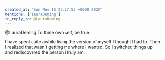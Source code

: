 ```yaml
---
created_at: "Sun Nov 15 22:27:55 +0000 2020"
mentions: ['LauraDeming']
in_reply_to: @LauraDeming
---
```


@LauraDeming To thine own self, be true.

I have spent quite awhile living the version of myself I thought I had to. Then I realized that wasn't getting me where I wanted. So I switched things up and rediscovered the person i truly am.